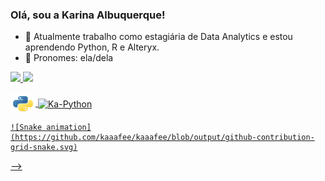 ### Olá, sou a Karina Albuquerque!

- 🔭 Atualmente trabalho como estagiária de Data Analytics e estou aprendendo Python, R e Alteryx.
- 👯 Pronomes: ela/dela


<div>
  <a href="https://github.com/kaaafee">
  <img height="180em" src="https://github-readme-stats.vercel.app/api?username=kaaafee&show_icons=true&theme=dracula&include_all_commits=true&count_private=true"/>
  <img height="180em" src="https://github-readme-stats.vercel.app/api/top-langs/?username=kaaafee&layout=compact&langs_count=7&theme=dracula"/>
</div>
<div style="display: inline_block"><br>
  <img align="center" alt="Ka-Python" height="30" width="40" src="https://raw.githubusercontent.com/devicons/devicon/master/icons/python/python-original.svg">
  <img align="center" alt="Ka-Python" height="30" width="40" src=https://cdn.jsdelivr.net/gh/devicons/devicon/icons/r/r-original.svg>
  
</div>
  
    ![Snake animation](https://github.com/kaaafee/kaaafee/blob/output/github-contribution-grid-snake.svg)
 
</div>
  
--> 
